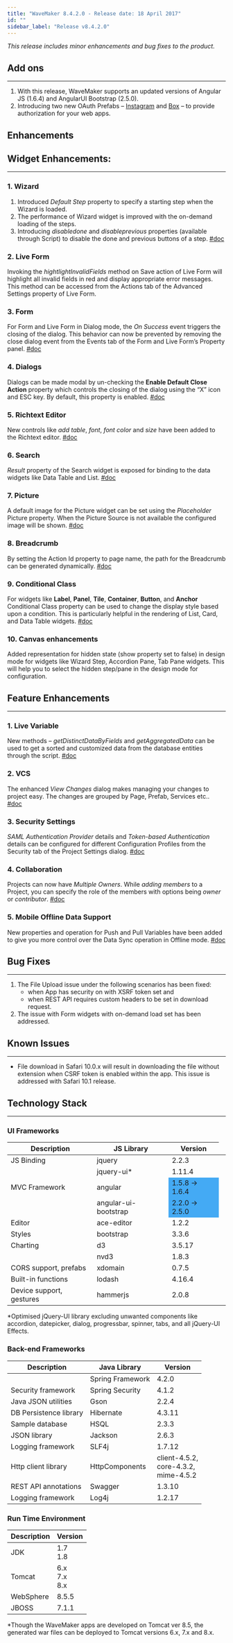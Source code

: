 ```yaml
---
title: "WaveMaker 8.4.2.0 - Release date: 18 April 2017"
id: ""
sidebar_label: "Release v8.4.2.0"
---
```

*This release includes minor enhancements and bug fixes to the product.*

## Add ons
---

1.  With this release, WaveMaker supports an updated versions of Angular JS (1.6.4) and AngularUI Bootstrap (2.5.0).
2.  Introducing two new OAuth Prefabs – [Instagram](/learn/app-development/widgets/prefab/oauth-prefabs/instagram/) and [Box](/learn/app-development/widgets/prefab/oauth-prefabs/box/) – to provide authorization for your web apps.

## Enhancements

## Widget Enhancements:
---

### 1. Wizard
1.  Introduced _Default Step_ property to specify a starting step when the Wizard is loaded.
2.  The performance of Wizard widget is improved with the on-demand loading of the steps.
3.  Introducing _disabledone_ and _disableprevious_ properties (available through Script) to disable the done and previous buttons of a step. [#doc](/learn/app-development/widgets/container/wizard/)

### 2. Live Form
Invoking the _hightlightInvalidFields_ method on Save action of Live Form will highlight all invalid fields in red and display appropriate error messages. This method can be accessed from the Actions tab of the Advanced Settings property of Live Form.

### 3. Form   
For Form and Live Form in Dialog mode, the _On Success_ event triggers the closing of the dialog. This behavior can now be prevented by removing the close dialog event from the Events tab of the Form and Live Form’s Property panel. [#doc](/learn/app-development/widgets/datalive/live-form/liveform-configurations/)
### 4. Dialogs   
Dialogs can be made modal by un-checking the **Enable Default Close Action** property which controls the closing of the dialog using the “X” icon and ESC key. By default, this property is enabled. [#doc](/learn/app-development/widgets/modal-windows-dialogs/#properties-events)

### 5. Richtext Editor   
New controls like _add table_, _font_, _font color_ and _size_ have been added to the Richtext editor. [#doc](/learn/app-development/widgets/basic/richtext-editor/)

### 6. Search   
_Result_ property of the Search widget is exposed for binding to the data widgets like Data Table and List. [#doc](/learn/app-development/widgets/basic/search/)

### 7. Picture   
A default image for the Picture widget can be set using the _Placeholder_ Picture property. When the Picture Source is not available the configured image will be shown. [#doc](/learn/app-development/widgets/basic/picture/#picture-properties)

### 8. Breadcrumb   
By setting the Action Id property to page name, the path for the Breadcrumb can be generated dynamically. [#doc](/learn/app-development/widgets/navigation/breadcrumb-use-cases/)

### 9. Conditional Class   
For widgets like **Label**, **Panel**, **Tile**, **Container**, **Button**, and **Anchor** Conditional Class property can be used to change the display style based upon a condition. This is particularly helpful in the rendering of List, Card, and Data Table widgets. [#doc](/learn/how-tos/use-conditional-class-property/)

### 10. Canvas enhancements   
Added representation for hidden state (show property set to false) in design mode for widgets like Wizard Step, Accordion Pane, Tab Pane widgets. This will help you to select the hidden step/pane in the design mode for configuration.

## Feature Enhancements
---

### 1. Live Variable   
New methods – _getDistinctDataByFields_ and _getAggregatedData_ can be used to get a sorted and customized data from the database entities through the script. [#doc](/learn/how-tos/using-live-variable-apis)

### 2. VCS   
The enhanced _View Changes_ dialog makes managing your changes to project easy. The changes are grouped by Page, Prefab, Services etc.. [#doc](/learn/app-development/dev-integration/developer-collaboration/#view-changes)

### 3. Security Settings   
_SAML Authentication Provider_ details and _Token-based Authentication_ details can be configured for different Configuration Profiles from the Security tab of the Project Settings dialog. [#doc](/learn/app-development/deployment/configuration-profiles/#deploy-profile)

### 4. Collaboration   
Projects can now have _Multiple Owners_. While _adding members_ to a Project, you can specify the role of the members with options being _owner_ or _contributor_. [#doc](/learn/app-development/dev-integration/developer-collaboration/#project-sharing)

### 5. Mobile Offline Data Support   
New properties and operation for Push and Pull Variables have been added to give you more control over the Data Sync operation in Offline mode. [#doc](/learn/hybrid-mobile/offline-data-support/#variable)

## Bug Fixes
---

1.  The File Upload issue under the following scenarios has been fixed:
    *   when App has security on with XSRF token set and
    *   when REST API requires custom headers to be set in download request.
2.  The issue with Form widgets with on-demand load set has been addressed.

## Known Issues
---

*   File download in Safari 10.0.x will result in downloading the file without extension when CSRF token is enabled within the app. This issue is addressed with Safari 10.1 release.

## Technology Stack
---

### UI Frameworks

| Description | JS Library | Version |
| --- | --- | --- |
| JS Binding | jquery | 2.2.3 |
|  | jquery-ui* | 1.11.4 |
| MVC Framework | angular <td bgcolor="#44aaf4"> 1.5.8 -> 1.6.4 |
|  | angular-ui-bootstrap <td bgcolor="#44aaf4"> 2.2.0 -> 2.5.0 |
| Editor | ace-editor | 1.2.2 |
| Styles | bootstrap | 3.3.6 |
| Charting | d3 | 3.5.17 |
|  | nvd3 | 1.8.3 |
| CORS support, prefabs | xdomain | 0.7.5 |
| Built-in functions | lodash | 4.16.4 |
| Device support, gestures | hammerjs | 2.0.8 |

*Optimised jQuery-UI library excluding unwanted components like accordion, datepicker, dialog, progressbar, spinner, tabs, and all jQuery-UI Effects.

### Back-end Frameworks

| Description | Java Library | Version |
| --- | --- | --- |
|  | Spring Framework | 4.2.0 |
| Security framework | Spring Security | 4.1.2 |
| Java JSON utilities | Gson | 2.2.4 |
| DB Persistence library | Hibernate | 4.3.11 |
| Sample database | HSQL | 2.3.3 |
| JSON library | Jackson | 2.6.3 |
| Logging framework | SLF4j | 1.7.12 |
| Http client library | HttpComponents | client-4.5.2, <br> core-4.3.2, <br> mime-4.5.2 |
| REST API annotations | Swagger | 1.3.10 |
| Logging framework | Log4j | 1.2.17 |

### Run Time Environment

| Description | Version |
| --- | --- |
| JDK | 1.7 <br>  1.8 |
| Tomcat | 6.x <br> 7.x <br> 8.x |
| WebSphere | 8.5.5 |
| JBOSS | 7.1.1 |

*Though the WaveMaker apps are developed on Tomcat ver 8.5, the generated war files can be deployed to Tomcat versions 6.x, 7.x and 8.x.
